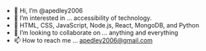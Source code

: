 - 👋 Hi, I’m @apedley2006
- 👀 I’m interested in ... accessibility of technology.
- 🌱 HTML, CSS, JavaScript, Node.js, React, MongoDB, and Python
- 💞️ I’m looking to collaborate on ... anything and everything
- 📫 How to reach me ... apedley2006@gmail.com

<!---
apedley2006/apedley2006 is a ✨ special ✨ repository because its `README.md` (this file) appears on your GitHub profile.
You can click the Preview link to take a look at your changes.
--->
